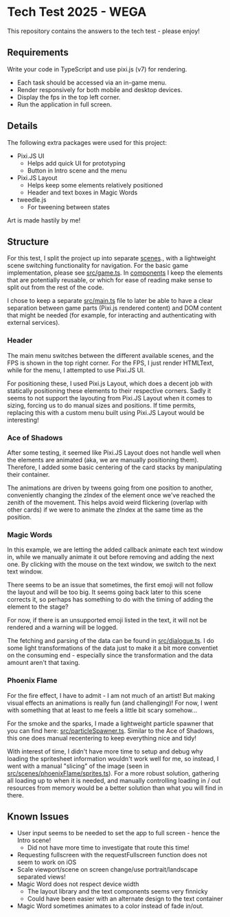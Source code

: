 # Tech Test 2025 - WEGA

This repository contains the answers to the tech test - please enjoy!

## Requirements

Write your code in TypeScript and use pixi.js (v7) for rendering.

* Each task should be accessed via an in-game menu.
* Render responsively for both mobile and desktop devices.
* Display the fps in the top left corner.
* Run the application in full screen.

## Details

The following extra packages were used for this project:

* Pixi.JS UI
  * Helps add quick UI for prototyping
  * Button in Intro scene and the menu
* Pixi.JS Layout
  * Helps keep some elements relatively positioned
  * Header and text boxes in Magic Words
* tweedle.js
  * For tweening between states

Art is made hastily by me!

## Structure

For this test, I split the project up into separate [scenes](src/scenes)., with a lightweight scene switching functionality for navigation. For the basic game implementation, please see [src/game.ts](src/game.ts). In [components](src/components) I keep the elements that are potentially reusable, or which for ease of reading make sense to split out from the rest of the code. 

I chose to keep a separate [src/main.ts](src/main.ts) file to later be able to have a clear separation between game parts (Pixi.js rendered content) and DOM content that might be needed (for example, for interacting and authenticating with external services).

### Header

The main menu switches between the different available scenes, and the FPS is shown in the top right corner. For the FPS, I just render HTMLText, while for the menu, I attempted to use Pixi.JS UI.

For positioning these, I used Pixi.js Layout, which does a decent job with statically positioning these elements to their respective corners. Sadly it seems to not support the layouting from Pixi.JS Layout when it comes to sizing, forcing us to do manual sizes and positions. If time permits, replacing this with a custom menu built using Pixi.JS Layout would be interesting!

### Ace of Shadows

After some testing, it seemed like Pixi.JS Layout does not handle well when the elements are animated (aka, we are manually positioning them). Therefore, I added some basic centering of the card stacks by manipulating their container.

The animations are driven by tweens going from one position to another, conveniently changing the zIndex of the element once we've reached the zenith of the movement. This helps avoid weird flickering (overlap with other cards) if we were to animate the zIndex at the same time as the position.

### Magic Words

In this example, we are letting the added callback animate each text window in, while we manually animate it out before removing and adding the next one. By clicking with the mouse on the text window, we switch to the next text window.

There seems to be an issue that sometimes, the first emoji will not follow the layout and will be too big. It seems going back later to this scene corrects it, so perhaps has something to do with the timing of adding the element to the stage?

For now, if there is an unsupported emoji listed in the text, it will not be rendered and a warning will be logged.

The fetching and parsing of the data can be found in [src/dialogue.ts](src/dialogue.ts). I do some light transformations of the data just to make it a bit more conventiet on the consuming end - especially since the transformation and the data amount aren't that taxing.

### Phoenix Flame

For the fire effect, I have to admit - I am not much of an artist! But making visual effects an animations is really fun (and challenging)! For now, I went with something that at least to me feels a little bit scary somehow...

For the smoke and the sparks, I made a lightweight particle spawner that you can find here: [src/particleSpawner.ts](src/particleSpawner.ts). Similar to the Ace of Shadows, this one does manual recentering to keep everything nice and tidy!

With interest of time, I didn't have more time to setup and debug why loading the spritesheet information wouldn't work well for me, so instead, I went with a manual "slicing" of the image (seen in [src/scenes/phoenixFlame/sprites.ts](src/scenes/phoenixFlame/sprites.ts)). For a more robust solution, gathering all loading up to when it is needed, and manually controlling loading in / out resources from memory would be a better solution than what you will find in there.


## Known Issues

* User input seems to be needed to set the app to full screen - hence the Intro scene!
  * Did not have more time to investigate that route this time!
* Requesting fullscreen with the requestFullscreen function does not seem to work on iOS
* Scale viewport/scene on screen change/use portrait/landscape separated views!
* Magic Word does not respect device width
  * The layout library and the text components seems very finnicky
  * Could have been easier with an alternate design to the text container
* Magic Word sometimes animates to a color instead of fade in/out.
